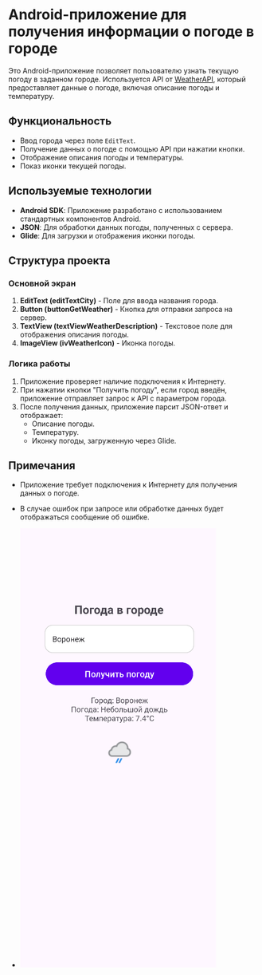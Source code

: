# Android-приложение для получения информации о погоде в городе

Это Android-приложение позволяет пользователю узнать текущую погоду в заданном городе. Используется API от [WeatherAPI](https://weatherapi.com/), который предоставляет данные о погоде, включая описание погоды и температуру.

## Функциональность
- Ввод города через поле `EditText`.
- Получение данных о погоде с помощью API при нажатии кнопки.
- Отображение описания погоды и температуры.
- Показ иконки текущей погоды.

## Используемые технологии
- **Android SDK**: Приложение разработано с использованием стандартных компонентов Android.
- **JSON**: Для обработки данных погоды, полученных с сервера.
- **Glide**: Для загрузки и отображения иконки погоды.

## Структура проекта
### Основной экран
1. **EditText (editTextCity)** - Поле для ввода названия города.
2. **Button (buttonGetWeather)** - Кнопка для отправки запроса на сервер.
3. **TextView (textViewWeatherDescription)** - Текстовое поле для отображения описания погоды.
4. **ImageView (ivWeatherIcon)** - Иконка погоды.

### Логика работы
1. Приложение проверяет наличие подключения к Интернету.
2. При нажатии кнопки "Получить погоду", если город введён, приложение отправляет запрос к API с параметром города.
3. После получения данных, приложение парсит JSON-ответ и отображает:
   - Описание погоды.
   - Температуру.
   - Иконку погоды, загруженную через Glide.


## Примечания
- Приложение требует подключения к Интернету для получения данных о погоде.
- В случае ошибок при запросе или обработке данных будет отображаться сообщение об ошибке.

- ![image](https://github.com/NIKOLAYSSS/assets/blob/main/1.png)
